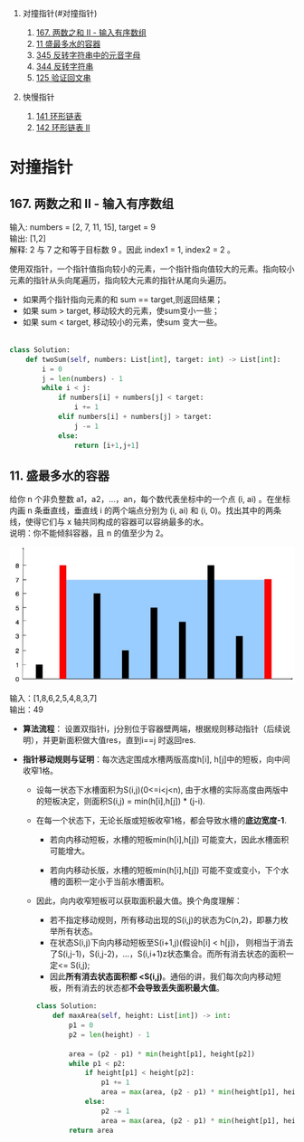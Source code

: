 1. 对撞指针(#对撞指针)
   1. [167. 两数之和 II - 输入有序数组](#167)
   2. [11 盛最多水的容器](#11)
   3. [345 反转字符串中的元音字母]()
   4. [344 反转字符串]()
   5. [125 验证回文串]()
   
2. 快慢指针
   1. [141 环形链表]()
   2. [142 环形链表 II]()
   
   
   
# 对撞指针<a id="对撞指针"></a>


   ## 167. 两数之和 II - 输入有序数组<a id="167"></a>
   输入: numbers = [2, 7, 11, 15], target = 9  
   输出: [1,2]  
   解释: 2 与 7 之和等于目标数 9 。因此 index1 = 1, index2 = 2 。

使用双指针，一个指针值指向较小的元素，一个指针指向值较大的元素。指向较小元素的指针从头向尾遍历，指向较大元素的指针从尾向头遍历。

- 如果两个指针指向元素的和 sum == target,则返回结果；
- 如果 sum > target, 移动较大的元素，使sum变小一些；
- 如果 sum < target, 移动较小的元素，使sum 变大一些。

```python

class Solution:
    def twoSum(self, numbers: List[int], target: int) -> List[int]:
        i = 0
        j = len(numbers) - 1
        while i < j:
            if numbers[i] + numbers[j] < target:
                i += 1
            elif numbers[i] + numbers[j] > target:
                j -= 1
            else:
                return [i+1,j+1]
```

   ## 11. 盛最多水的容器<a id="11"></a>

给你 n 个非负整数 a1，a2，...，an，每个数代表坐标中的一个点 (i, ai) 。在坐标内画 n 条垂直线，垂直线 i 的两个端点分别为 (i, ai) 和 (i, 0)。找出其中的两条线，使得它们与 x 轴共同构成的容器可以容纳最多的水。  
说明：你不能倾斜容器，且 n 的值至少为 2。

![question_11](question_11.jpg)

输入：[1,8,6,2,5,4,8,3,7]  
输出：49

- **算法流程**： 设置双指针i，j分别位于容器壁两端，根据规则移动指针（后续说明），并更新面积做大值res，直到i==j 时返回res.



- **指针移动规则与证明**：每次选定围成水槽两版高度h[i], h[j]中的短板，向中间收窄1格。

  - 设每一状态下水槽面积为S(i,j)(0<=i<j<n), 由于水槽的实际高度由两版中的短板决定，则面积S(i,j) = min(h[i],h[j]) * (j-i).

  - 在每一个状态下，无论长版或短板收窄1格，都会导致水槽的**底边宽度-1**.

    - 若向内移动短板，水槽的短板min(h[i],h[j]) 可能变大，因此水槽面积可能增大。

    - 若向内移动长版，水槽的短板min(h[i],h[j]) 可能不变或变小，下个水槽的面积一定小于当前水槽面积。

  - 因此，向内收窄短板可以获取面积最大值。换个角度理解：
  
    - 若不指定移动规则，所有移动出现的S(i,j)的状态为C(n,2)，即暴力枚举所有状态。
    - 在状态S(i,j)下向内移动短板至S(i+1,j)(假设h[i] < h[j])， 则相当于消去了S(i,j-1)，S(i,j-2)，...，S(i,i+1)z状态集合。而所有消去状态的面积一定<= S(i,j);
    - 因此**所有消去状态面积都 <S(i,j)**。通俗的讲，我们每次向内移动短板，所有消去的状态都**不会导致丢失面积最大值**。
  
    ```python
    class Solution:
        def maxArea(self, height: List[int]) -> int:
            p1 = 0
            p2 = len(height) - 1
    
            area = (p2 - p1) * min(height[p1], height[p2])
            while p1 < p2:
                if height[p1] < height[p2]:
                    p1 += 1
                    area = max(area, (p2 - p1) * min(height[p1], height[p2]))
                else:
                    p2 -= 1
                    area = max(area, (p2 - p1) * min(height[p1], height[p2]))
            return area
    ```
  
    
